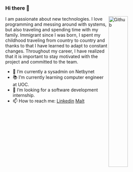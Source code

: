 ### Hi there 👋

<img width="35%" align="right" alt="Github" src="https://user-images.githubusercontent.com/48678280/88862734-4903af80-d201-11ea-968b-9c939d88a37c.gif" />

I am passionate about new technologies. I love programming and messing around with systems, but also traveling and spending time with my family. Immigrant since I was born, I spent my childhood traveling from country to country and thanks to that I have learned to adapt to constant changes. Throughout my career, I have realized that it is important to stay motivated with the project and committed to the team.

- 🔭 I’m currently a sysadmin on Netbynet 
- 📚 I’m currently learning computer engineer at UOC.
- 👯 I’m looking for a software development internship. 
- 📫 How to reach me: [Linkedin](https://www.linkedin.com/in/tdatebashvili) [Malt](https://www.malt.es/profile/teymurazdatebashvili)
